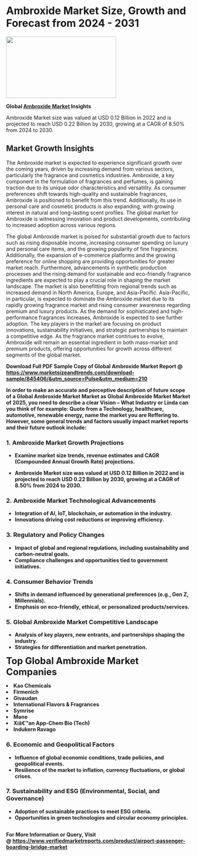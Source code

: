 <H1>Ambroxide Market Size, Growth and Forecast from 2024 - 2031</H1><img class="aligncenter size-medium wp-image-584254" src="https://thirdeyenews.in/wp-content/uploads/2024/09/Global-Market-Research-300x168.jpeg" alt="" width="300" height="168" /><p><strong>Global&nbsp;<a href="https://www.marketsizeandtrends.com/download-sample/845406/&amp;utm_source=Pulse&amp;utm_medium=210">Ambroxide Market</a> Insights</strong></p><p>Ambroxide Market size was valued at USD 0.12 Billion in 2022 and is projected to reach USD 0.22 Billion by 2030, growing at a CAGR of 8.50% from 2024 to 2030.</p><p><h2>Market Growth Insights</h2> <p>The Ambroxide market is expected to experience significant growth over the coming years, driven by increasing demand from various sectors, particularly the fragrance and cosmetics industries. Ambroxide, a key component in the formulation of fragrances and perfumes, is gaining traction due to its unique odor characteristics and versatility. As consumer preferences shift towards high-quality and sustainable fragrances, Ambroxide is positioned to benefit from this trend. Additionally, its use in personal care and cosmetic products is also expanding, with growing interest in natural and long-lasting scent profiles. The global market for Ambroxide is witnessing innovation and product developments, contributing to increased adoption across various regions.</p> <p><strong></strong></p> <p>The global Ambroxide market is poised for substantial growth due to factors such as rising disposable income, increasing consumer spending on luxury and personal care items, and the growing popularity of fine fragrances. Additionally, the expansion of e-commerce platforms and the growing preference for online shopping are providing opportunities for greater market reach. Furthermore, advancements in synthetic production processes and the rising demand for sustainable and eco-friendly fragrance ingredients are expected to play a crucial role in shaping the market landscape. The market is also benefitting from regional trends such as increased demand in North America, Europe, and Asia-Pacific. Asia-Pacific, in particular, is expected to dominate the Ambroxide market due to its rapidly growing fragrance market and rising consumer awareness regarding premium and luxury products. As the demand for sophisticated and high-performance fragrances increases, Ambroxide is expected to see further adoption. The key players in the market are focusing on product innovations, sustainability initiatives, and strategic partnerships to maintain a competitive edge. As the fragrance market continues to evolve, Ambroxide will remain an essential ingredient in both mass-market and premium products, offering opportunities for growth across different segments of the global market.</p> <p><strong></p><p><span class=""><strong>Download Full PDF Sample Copy of Global Ambroxide Market Report</strong> @ <a href="https://www.marketsizeandtrends.com/download-sample/845406/&amp;utm_source=Pulse&amp;utm_medium=210" target="_blank">https://www.marketsizeandtrends.com/download-sample/845406/&amp;utm_source=Pulse&amp;utm_medium=210</a></span></p><p>In order to make an accurate and perceptive description of future scope of a Global&nbsp;Ambroxide Market Market as Global&nbsp;Ambroxide Market Market of 2025, you need to describe a clear Vision &ndash; What Industry or Linda can you think of for example: Quote from a Technology, healthcare, automotive, renewable energy, name the market you are Reffering to. However, some general trends and factors usually impact market reports and their future outlook include:</p><h3>1.&nbsp;<strong>Ambroxide Market Growth Projections</strong></h3><ul><li>Examine market size trends, revenue estimates and CAGR (Compounded Annual Growth Rate) projections.</li><li><p>Ambroxide Market size was valued at USD 0.12 Billion in 2022 and is projected to reach USD 0.22 Billion by 2030, growing at a CAGR of 8.50% from 2024 to 2030.</p></li></ul><h3>2.&nbsp;<strong>Ambroxide Market Technological Advancements</strong></h3><ul><li>Integration of AI, IoT, blockchain, or automation in the industry.</li><li>Innovations driving cost reductions or improving efficiency.</li></ul><h3>3.&nbsp;<strong>Regulatory and Policy Changes</strong></h3><ul><li>Impact of global and regional regulations, including sustainability and carbon-neutral goals.</li><li>Compliance challenges and opportunities tied to government initiatives.</li></ul><h3>4.&nbsp;<strong>Consumer Behavior Trends</strong></h3><ul><li>Shifts in demand influenced by generational preferences (e.g., Gen Z, Millennials).</li><li>Emphasis on eco-friendly, ethical, or personalized products/services.</li></ul><h3>5.&nbsp;<strong>Global Ambroxide Market Competitive Landscape</strong></h3><ul><li>Analysis of key players, new entrants, and partnerships shaping the industry.</li><li>Strategies for differentiation and market penetration.</li></ul><p data-pm-slice="1 1 []"><span style="color: inherit; font-family: inherit; font-size: 25px;">Top Global Ambroxide Market Companies</span></p><div class="" data-test-id=""><p><li>Kao Chemicals</li><li> Firmenich</li><li> Givaudan</li><li> International Flavors & Fragrances</li><li> Symrise</li><li> Mane</li><li> Xiâ€™an App-Chem Bio (Tech)</li><li> Indukern Ravago</li></p></div><h3>6.&nbsp;<strong>Economic and Geopolitical Factors</strong></h3><ul><li>Influence of global economic conditions, trade policies, and geopolitical events.</li><li>Resilience of the market to inflation, currency fluctuations, or global crises.</li></ul><h3>7.&nbsp;<strong>Sustainability and ESG (Environmental, Social, and Governance)</strong></h3><ul><li>Adoption of sustainable practices to meet ESG criteria.</li><li>Opportunities in green technologies and circular economy principles.</li></ul><h2><strong style="font-size: 14px;">For More Information or Query, Visit @&nbsp;</strong><a style="background-color: #ffffff; font-size: 14px;" href="https://www.marketsizeandtrends.com/report/ambroxide-market/" target="_blank">https://www.verifiedmarketreports.com/product/airport-passenger-boarding-bridge-market</a></h2>
